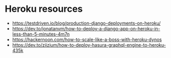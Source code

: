 # Heroku resources

- https://testdriven.io/blog/production-django-deployments-on-heroku/
- https://dev.to/jonatanvm/how-to-deploy-a-django-app-on-heroku-in-less-than-5-minutes-4m7n
- https://hackernoon.com/how-to-scale-like-a-boss-with-heroku-dynos
- https://dev.to/ziizium/how-to-deploy-hasura-graphql-engine-to-heroku-435k
